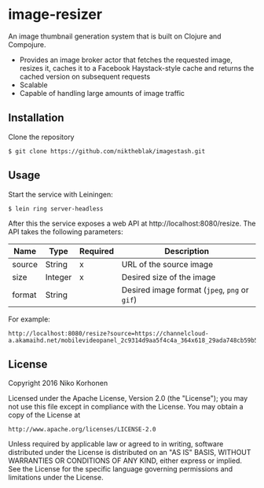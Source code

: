 image-resizer
=============

An image thumbnail generation system that is built on Clojure and Compojure.

- Provides an image broker actor that fetches the requested image, resizes it, caches it to a Facebook Haystack-style cache and returns the cached version on subsequent requests
- Scalable
- Capable of handling large amounts of image traffic

## Installation

Clone the repository

    $ git clone https://github.com/niktheblak/imagestash.git

## Usage

Start the service with Leiningen:

    $ lein ring server-headless

After this the service exposes a web API at http://localhost:8080/resize. The API takes the following parameters:

| Name   | Type    | Required | Description                                   |
|--------|-------- |----------|-----------------------------------------------|
| source | String  | x        | URL of the source image                       |
| size   | Integer | x        | Desired size of the image                     |
| format | String  |          | Desired image format (`jpeg`, `png` or `gif`) |

For example:

    http://localhost:8080/resize?source=https://channelcloud-a.akamaihd.net/mobilevideopanel_2c9314d9aa5f4c4a_364x618_29ada748cb59b5dd.JPEG&size=800

## License

Copyright 2016 Niko Korhonen

Licensed under the Apache License, Version 2.0 (the "License");
you may not use this file except in compliance with the License.
You may obtain a copy of the License at

    http://www.apache.org/licenses/LICENSE-2.0

Unless required by applicable law or agreed to in writing, software
distributed under the License is distributed on an "AS IS" BASIS,
WITHOUT WARRANTIES OR CONDITIONS OF ANY KIND, either express or implied.
See the License for the specific language governing permissions and
limitations under the License.
